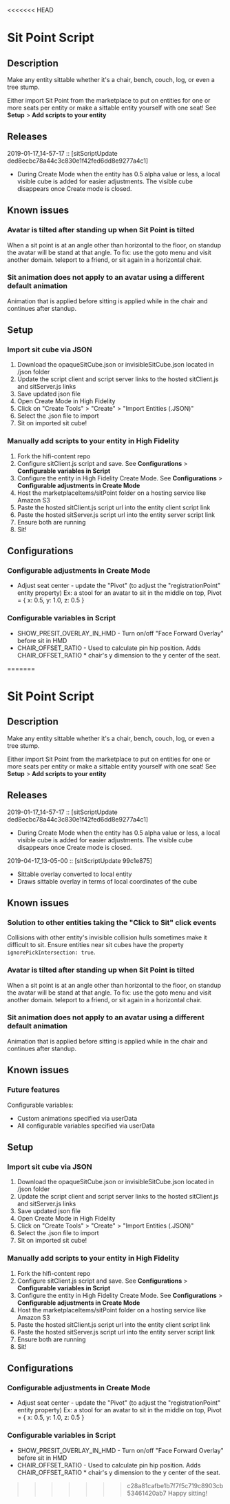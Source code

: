 <<<<<<< HEAD
# Sit Point Script

## Description

Make any entity sittable whether it's a chair, bench, couch, log, or even a tree stump.

Either import Sit Point from the marketplace to put on entities for one or more seats per entity or make a sittable entity yourself with one seat! See **Setup** > **Add scripts to your entity**

## Releases

2019-01-17_14-57-17 :: [sitScriptUpdate ded8ecbc78a44c3c830e1f42fed6dd8e9277a4c1]
- During Create Mode when the entity has 0.5 alpha value or less, a local visible cube is added for easier adjustments. The visible cube disappears once Create mode is closed.

## Known issues

### Avatar is tilted after standing up when Sit Point is tilted

When a sit point is at an angle other than horizontal to the floor, on standup the avatar will be stand at that angle. To fix: use the goto menu and visit another domain. teleport to a friend, or sit again in a horizontal chair.

### Sit animation does not apply to an avatar using a different default animation

Animation that is applied before sitting is applied while in the chair and continues after standup. 

## Setup

### Import sit cube via JSON
1. Download the opaqueSitCube.json or invisibleSitCube.json located in /json folder
2. Update the script client and script server links to the hosted sitClient.js and sitServer.js links
3. Save updated json file
4. Open Create Mode in High Fidelity
5. Click on "Create Tools" > "Create" > "Import Entities (.JSON)"
6. Select the .json file to import
7. Sit on imported sit cube!

### Manually add scripts to your entity in High Fidelity
1. Fork the hifi-content repo
2. Configure sitClient.js script and save. See **Configurations** > **Configurable variables in Script**
3. Configure the entity in High Fidelity Create Mode. See **Configurations** > **Configurable adjustments in Create Mode**
4. Host the marketplaceItems/sitPoint folder on a hosting service like Amazon S3
5. Paste the hosted sitClient.js script url into the entity client script link
6. Paste the hosted sitServer.js script url into the entity server script link
7. Ensure both are running
8. Sit!

## Configurations

### Configurable adjustments in Create Mode
- Adjust seat center - update the "Pivot" (to adjust the "registrationPoint" entity property) Ex: a stool for an avatar to sit in the middle on top, Pivot = { x: 0.5, y: 1.0, z: 0.5 }

### Configurable variables in Script
- SHOW_PRESIT_OVERLAY_IN_HMD - Turn on/off "Face Forward Overlay" before sit in HMD
- CHAIR_OFFSET_RATIO - Used to calculate pin hip position. Adds CHAIR_OFFSET_RATIO * chair's y dimension to the y center of the seat.

=======
# Sit Point Script

## Description

Make any entity sittable whether it's a chair, bench, couch, log, or even a tree stump.

Either import Sit Point from the marketplace to put on entities for one or more seats per entity or make a sittable entity yourself with one seat! See **Setup** > **Add scripts to your entity**


## Releases

2019-01-17_14-57-17 :: [sitScriptUpdate ded8ecbc78a44c3c830e1f42fed6dd8e9277a4c1]
- During Create Mode when the entity has 0.5 alpha value or less, a local visible cube is added for easier adjustments. The visible cube disappears once Create mode is closed.

2019-04-17_13-05-00 :: [sitScriptUpdate 99c1e875]
- Sittable overlay converted to local entity
- Draws sittable overlay in terms of local coordinates of the cube


## Known issues

### Solution to other entities taking the "Click to Sit" click events

Collisions with other entity's invisible collision hulls sometimes make it difficult to sit. Ensure entities near sit cubes have the property `ignorePickIntersection: true`.

### Avatar is tilted after standing up when Sit Point is tilted

When a sit point is at an angle other than horizontal to the floor, on standup the avatar will be stand at that angle. To fix: use the goto menu and visit another domain. teleport to a friend, or sit again in a horizontal chair.

### Sit animation does not apply to an avatar using a different default animation

Animation that is applied before sitting is applied while in the chair and continues after standup. 


## Known issues

### Future features

Configurable variables:
- Custom animations specified via userData
- All configurable variables specified via userData


## Setup

### Import sit cube via JSON
1. Download the opaqueSitCube.json or invisibleSitCube.json located in /json folder
2. Update the script client and script server links to the hosted sitClient.js and sitServer.js links
3. Save updated json file
4. Open Create Mode in High Fidelity
5. Click on "Create Tools" > "Create" > "Import Entities (.JSON)"
6. Select the .json file to import
7. Sit on imported sit cube!

### Manually add scripts to your entity in High Fidelity
1. Fork the hifi-content repo
2. Configure sitClient.js script and save. See **Configurations** > **Configurable variables in Script**
3. Configure the entity in High Fidelity Create Mode. See **Configurations** > **Configurable adjustments in Create Mode**
4. Host the marketplaceItems/sitPoint folder on a hosting service like Amazon S3
5. Paste the hosted sitClient.js script url into the entity client script link
6. Paste the hosted sitServer.js script url into the entity server script link
7. Ensure both are running
8. Sit!


## Configurations

### Configurable adjustments in Create Mode
- Adjust seat center - update the "Pivot" (to adjust the "registrationPoint" entity property) Ex: a stool for an avatar to sit in the middle on top, Pivot = { x: 0.5, y: 1.0, z: 0.5 }

### Configurable variables in Script
- SHOW_PRESIT_OVERLAY_IN_HMD - Turn on/off "Face Forward Overlay" before sit in HMD
- CHAIR_OFFSET_RATIO - Used to calculate pin hip position. Adds CHAIR_OFFSET_RATIO * chair's y dimension to the y center of the seat.

>>>>>>> c28a81cafbe1b7f7f5c719c8903cb53461420ab7
Happy sitting!